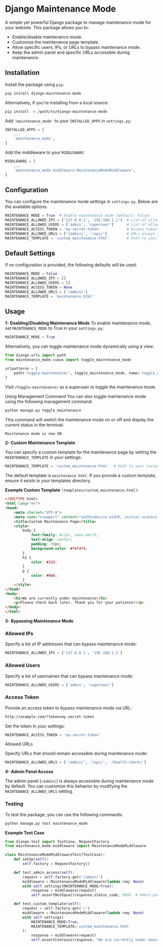 # Django Maintenance Mode
A simple yet powerful Django package to manage maintenance mode for your website. This package allows you to:

- Enable/disable maintenance mode.
- Customize the maintenance page template.
- Allow specific users, IPs, or URLs to bypass maintenance mode.
- Keep the admin panel and specific URLs accessible during maintenance.

## Installation
Install the package using `pip`:

```bash
pip install django-maintenance-mode
```
Alternatively, if you're installing from a local source:

```bash
pip install -e /path/to/django-maintenance-mode
```

Add `'maintenance_mode'` to your `INSTALLED_APPS` in `settings.py`:

```python
INSTALLED_APPS = [
    ...
    'maintenance_mode',
]
```

Add the middleware to your `MIDDLEWARE`:

```python
MIDDLEWARE = [
    ...
    'maintenance_mode.middleware.MaintenanceModeMiddleware',
]
```


## Configuration
You can configure the maintenance mode settings in `settings.py`. Below are the available options:

```python
MAINTENANCE_MODE = True  # Enable maintenance mode (default: False)
MAINTENANCE_ALLOWED_IPS = ['127.0.0.1', '192.168.1.1']  # List of allowed IPs
MAINTENANCE_ALLOWED_USERS = ['admin', 'superuser']      # List of allowed usernames
MAINTENANCE_ACCESS_TOKEN = 'my-secret-token'            # Access token for bypassing maintenance mode
MAINTENANCE_ALLOWED_URLS = ['/admin/', '/api/']         # URLs always accessible
MAINTENANCE_TEMPLATE = 'custom_maintenance.html'        # Path to your custom maintenance template
```

## Default Settings
If no configuration is provided, the following defaults will be used:

```python
MAINTENANCE_MODE = False
MAINTENANCE_ALLOWED_IPS = []
MAINTENANCE_ALLOWED_USERS = []
MAINTENANCE_ACCESS_TOKEN = None
MAINTENANCE_ALLOWED_URLS = ['/admin/']
MAINTENANCE_TEMPLATE = 'maintenance.html'
```

## Usage
**1- Enabling/Disabling Maintenance Mode**
To enable maintenance mode, set `MAINTENANCE_MODE` to True in your `settings.py`:
```python
MAINTENANCE_MODE = True
```
Alternatively, you can toggle maintenance mode dynamically using a view:

```python
from django.urls import path
from maintenance_mode.views import toggle_maintenance_mode

urlpatterns = [
    path('toggle-maintenance/', toggle_maintenance_mode, name='toggle_maintenance'),
]
```

Visit `/toggle-maintenance/` as a superuser to toggle the maintenance mode.

Using Management Command
You can also toggle maintenance mode using the following management command:

```bash
python manage.py toggle_maintenance
```

This command will switch the maintenance mode on or off and display the current status in the terminal:


```bash
Maintenance mode is now ON
```

**2- Custom Maintenance Template**

You can specify a custom template for the maintenance page by setting the `MAINTENANCE_TEMPLATE` in your settings:

```python
MAINTENANCE_TEMPLATE = 'custom_maintenance.html'  # Path to your custom template
```

The default template is `maintenance.html`. If you provide a custom template, ensure it exists in your templates directory.

**Example Custom Template** `(templates/custom_maintenance.html)`:

```html
<!DOCTYPE html>
<html lang="en">
<head>
    <meta charset="UTF-8">
    <meta name="viewport" content="width=device-width, initial-scale=1.0">
    <title>Custom Maintenance Page</title>
    <style>
        body {
            font-family: Arial, sans-serif;
            text-align: center;
            padding: 50px;
            background-color: #f4f4f4;
        }
        h1 {
            color: #333;
        }
        p {
            color: #666;
        }
    </style>
</head>
<body>
    <h1>We are currently under maintenance</h1>
    <p>Please check back later. Thank you for your patience!</p>
</body>
</html>
```

**3- Bypassing Maintenance Mode**

### Allowed IPs

Specify a list of IP addresses that can bypass maintenance mode:

```python
MAINTENANCE_ALLOWED_IPS = ['127.0.0.1', '192.168.1.1']
```

### Allowed Users

Specify a list of usernames that can bypass maintenance mode:

```python
MAINTENANCE_ALLOWED_USERS = ['admin', 'superuser']
```

### Access Token
Provide an access token to bypass maintenance mode via URL:

```bash
http://example.com/?token=my-secret-token
```

Set the token in your settings:

```python
MAINTENANCE_ACCESS_TOKEN = 'my-secret-token'
```

Allowed URLs

Specify URLs that should remain accessible during maintenance mode:

```python
MAINTENANCE_ALLOWED_URLS = ['/admin/', '/api/', '/health-check/']
```

**4- Admin Panel Access**

The admin panel (`/admin/`) is always accessible during maintenance mode by default. You can customize this behavior by modifying the `MAINTENANCE_ALLOWED_URLS` setting.


### Testing
To test the package, you can use the following commands:

```bash
python manage.py test maintenance_mode
```

**Example Test Case**

```python
from django.test import TestCase, RequestFactory
from maintenance_mode.middleware import MaintenanceModeMiddleware

class MaintenanceModeMiddlewareTest(TestCase):
    def setUp(self):
        self.factory = RequestFactory()

    def test_admin_access(self):
        request = self.factory.get('/admin/')
        middleware = MaintenanceModeMiddleware(lambda req: None)
        with self.settings(MAINTENANCE_MODE=True):
            response = middleware(request)
            self.assertNotEqual(response.status_code, 503)  # Admin panel should be accessible

    def test_custom_template(self):
        request = self.factory.get('/')
        middleware = MaintenanceModeMiddleware(lambda req: None)
        with self.settings(
            MAINTENANCE_MODE=True,
            MAINTENANCE_TEMPLATE='custom_maintenance.html'
        ):
            response = middleware(request)
            self.assertContains(response, "We are currently under maintenance", status_code=503)
```
